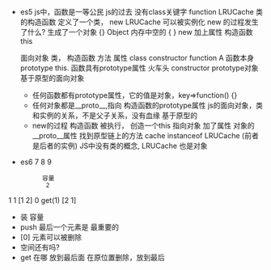 - es5
    js中，函数是一等公民
    js的过去 没有class关键字
    function LRUCache
    类的构造函数
    定义了一个类，
    new LRUCache 可以被实例化
    new 的过程发生了什么?
    生成了一个对象 {}  Object
    内存中空的  { }  new
    加上属性 构造函数 this

    面向对象 类，    构造函数      方法       属性
           class  constructor 
       function A   函数本身    prototype    this.
    函数具有prototype属性
    火车头 constructor  prototype对象
    基于原型的面向对象 

    - 任何函数都有prototype属性，它的值是对象，key=>function() {}
    - 任何对象都是__proto__,指向 构造函数的prototype属性
      js的面向对象，类和实例的关系，不是父子关系，没有血缘
      基于原型的
    - new的过程 构造函数 被执行， 创造一个this  指向对象
      加了属性  对象的__proto__属性 找到原型链上的方法
      cache instanceof LRUCache (前者是后者的实例)
      JS中没有类的概念, LRUCache 也是对象  

- es6 7 8 9 
          
            容量
             2
1            1
[1   2]        0
get(1)
[2 1]
- 装  容量
- push 最后一个元素是 最重要的
- [0] 元素可以被删除
- 空间还有吗?
- get 在哪 放到最后面  在原位置删除，放到最后